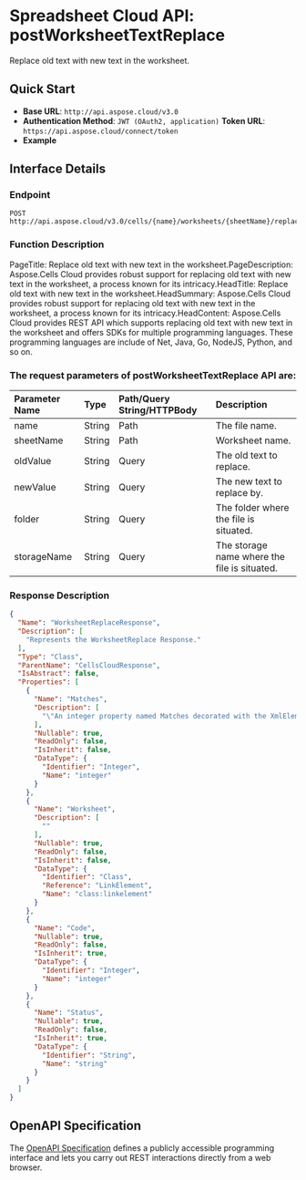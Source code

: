 # **Spreadsheet Cloud API: postWorksheetTextReplace**

Replace old text with new text in the worksheet. 


## **Quick Start**

- **Base URL**: `http://api.aspose.cloud/v3.0`
- **Authentication Method**: `JWT (OAuth2, application)`  **Token URL**: `https://api.aspose.cloud/connect/token`
- **Example** 

## **Interface Details**

### **Endpoint** 

```
POST http://api.aspose.cloud/v3.0/cells/{name}/worksheets/{sheetName}/replaceText
```
### **Function Description**
PageTitle: Replace old text with new text in the worksheet.PageDescription: Aspose.Cells Cloud provides robust support for replacing old text with new text in the worksheet, a process known for its intricacy.HeadTitle: Replace old text with new text in the worksheet.HeadSummary: Aspose.Cells Cloud provides robust support for replacing old text with new text in the worksheet, a process known for its intricacy.HeadContent: Aspose.Cells Cloud provides REST API which supports replacing old text with new text in the worksheet and offers SDKs for multiple programming languages. These programming languages are include of Net, Java, Go, NodeJS, Python, and so on.

### The request parameters of **postWorksheetTextReplace** API are: 

| Parameter Name | Type | Path/Query String/HTTPBody | Description | 
| :- | :- | :- |:- | 
|name|String|Path|The file name.|
|sheetName|String|Path|Worksheet name.|
|oldValue|String|Query|The old text to replace.|
|newValue|String|Query|The new text to replace by.|
|folder|String|Query|The folder where the file is situated.|
|storageName|String|Query|The storage name where the file is situated.|

### **Response Description**
```json
{
  "Name": "WorksheetReplaceResponse",
  "Description": [
    "Represents the WorksheetReplace Response."
  ],
  "Type": "Class",
  "ParentName": "CellsCloudResponse",
  "IsAbstract": false,
  "Properties": [
    {
      "Name": "Matches",
      "Description": [
        "\"An integer property named Matches decorated with the XmlElement attribute.\""
      ],
      "Nullable": true,
      "ReadOnly": false,
      "IsInherit": false,
      "DataType": {
        "Identifier": "Integer",
        "Name": "integer"
      }
    },
    {
      "Name": "Worksheet",
      "Description": [
        ""
      ],
      "Nullable": true,
      "ReadOnly": false,
      "IsInherit": false,
      "DataType": {
        "Identifier": "Class",
        "Reference": "LinkElement",
        "Name": "class:linkelement"
      }
    },
    {
      "Name": "Code",
      "Nullable": true,
      "ReadOnly": false,
      "IsInherit": true,
      "DataType": {
        "Identifier": "Integer",
        "Name": "integer"
      }
    },
    {
      "Name": "Status",
      "Nullable": true,
      "ReadOnly": false,
      "IsInherit": true,
      "DataType": {
        "Identifier": "String",
        "Name": "string"
      }
    }
  ]
}
```


## OpenAPI Specification

The [OpenAPI Specification](https://reference.aspose.cloud/cells/#/WorksheetsController/PostWorksheetTextReplace) defines a publicly accessible programming interface and lets you carry out REST interactions directly from a web browser.


